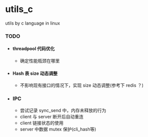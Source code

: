 # utils_c

utils by c language in linux

### TODO

- #### threadpool 代码优化

  - 确定性能瓶颈在哪里
- #### Hash 表 size 动态调整

  - 不影响现有接口的情况下，实现 size 动态调整(参考下 redis ？)
- ### IPC

  - 尝试记录 sync_send 中，内存未释放的行为
  - client 与 server 断开后自动重连
  - client 链接状态的使用
  - server 中数据 mutex 保护(cli_hash等)
